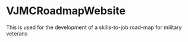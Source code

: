 # VJMCRoadmapWebsite
This is used for the development of a skills-to-job road-map for military veterans
